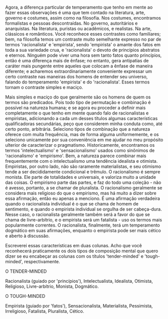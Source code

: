 Agora, a diferença particular de temperamento que tenho em mente ao fazer essas observações é uma que tem contado na literatura, arte, governo e costumes, assim como na filosofia. Nos costumes, encontramos formalistas e pessoas descontraídas. No governo, autoritários e anarquistas. Na literatura, puristas ou acadêmicos, e realistas. Na arte, clássicos e românticos. Você reconhece esses contrastes como familiares; bem, na filosofia temos um contraste muito semelhante expresso no par de termos 'racionalista' e 'empirista', sendo 'empirista' o amante dos fatos em toda a sua variedade crua, e 'racionalista' o devoto de princípios abstratos e eternos. Ninguém pode viver uma hora sem tanto fatos quanto princípios, então é uma diferença mais de ênfase; no entanto, gera antipatias de caráter mais pungente entre aqueles que colocam a ênfase de maneira diferente; e acharemos extraordinariamente conveniente expressar um certo contraste nas maneiras dos homens de entender seu universo, falando do temperamento 'empirista' e do 'racionalista'. Esses termos tornam o contraste simples e maciço.

Mais simples e maciço do que geralmente são os homens de quem os termos são predicados. Pois todo tipo de permutação e combinação é possível na natureza humana; e se agora eu proceder a definir mais completamente o que tenho em mente quando falo de racionalistas e empiristas, adicionando a cada um desses títulos algumas características qualificadoras secundárias, peço que considerem minha conduta como, até certo ponto, arbitrária. Seleciono tipos de combinação que a natureza oferece com muita frequência, mas de forma alguma uniformemente, e os seleciono unicamente por sua conveniência em me ajudar no meu propósito ulterior de caracterizar o pragmatismo. Historicamente, encontramos os termos 'intelectualismo' e 'sensacionalismo' usados como sinônimos de 'racionalismo' e 'empirismo'. Bem, a natureza parece combinar mais frequentemente com o intelectualismo uma tendência idealista e otimista. Empiristas, por outro lado, não são raramente materialistas, e seu otimismo tende a ser decididamente condicional e trêmulo. O racionalismo é sempre monista. Ele parte de totalidades e universais, e valoriza muito a unidade das coisas. O empirismo parte das partes, e faz do todo uma coleção - não é avesso, portanto, a se chamar de pluralista. O racionalismo geralmente se considera mais religioso do que o empirismo, mas há muito a dizer sobre essa afirmação, então eu apenas a menciono. É uma afirmação verdadeira quando o racionalista individual é o que se chama de homem de sentimento, e quando o empirista individual se orgulha de ser cabeça-dura. Nesse caso, o racionalista geralmente também será a favor do que se chama de livre-arbítrio, e o empirista será um fatalista - uso os termos mais popularmente correntes. O racionalista, finalmente, terá um temperamento dogmático em suas afirmações, enquanto o empirista pode ser mais cético e aberto à discussão.

Escreverei essas características em duas colunas. Acho que você reconhecerá praticamente os dois tipos de composição mental que quero dizer se eu encabeçar as colunas com os títulos 'tender-minded' e 'tough-minded', respectivamente.

O TENDER-MINDED

Racionalista (guiado por 'princípios'), Intelectualista, Idealista, Otimista, Religioso, Livre-arbítrio, Monista, Dogmático.

O TOUGH-MINDED

Empirista (guiado por 'fatos'), Sensacionalista, Materialista, Pessimista, Irreligioso, Fatalista, Pluralista, Cético.